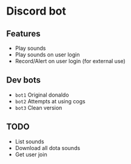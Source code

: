 # Discord bot

## Features
- Play sounds
- Play sounds on user login
- Record/Alert on user login (for external use)

## Dev bots
- `bot1` Original donaldo
- `bot2` Attempts at using cogs
- `bot3` Clean version

## TODO
- List sounds
- Download all dota sounds
- Get user join
